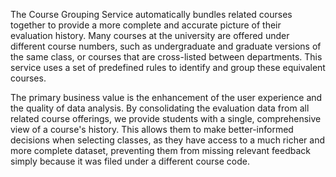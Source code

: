 The Course Grouping Service automatically bundles related courses together to provide a more complete and accurate picture of their evaluation history. Many courses at the university are offered under different course numbers, such as undergraduate and graduate versions of the same class, or courses that are cross-listed between departments. This service uses a set of predefined rules to identify and group these equivalent courses.

The primary business value is the enhancement of the user experience and the quality of data analysis. By consolidating the evaluation data from all related course offerings, we provide students with a single, comprehensive view of a course's history. This allows them to make better-informed decisions when selecting classes, as they have access to a much richer and more complete dataset, preventing them from missing relevant feedback simply because it was filed under a different course code.